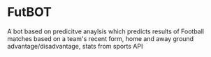# FutBOT
A bot based on predicitve anaylsis which predicts results of Football matches based on a team's recent form, home and away ground advantage/disadvantage, stats from sports API
